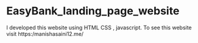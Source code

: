 # EasyBank_landing_page_website
I developed this website  using HTML CSS , javascript. To see this website visit https:/manishasaini12.me/
